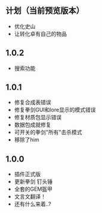## 计划（当前预览版本）
* 优化史山
* 让转化卓有自己的物品

## 1.0.2
* 搜索功能

## 1.0.1
* 修复合成表错误
* 修复拳剑GUI和lore显示的模式错误
* 修复材质包显示错误
* 数据包成就修复
* 可开关的拳剑"所有"击杀模式
* 移除了him

## 1.0.0
* 插件正式版
* 更新拳剑 钉头锤
* 全套的GEM盔甲
* 文言文翻译！
* 还有什么来着..?